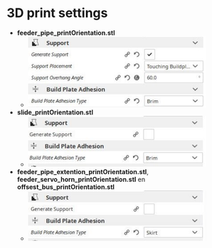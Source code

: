 # 3D print settings

- **feeder_pipe_printOrientation.stl**
    - <img width="400" src="./CuraScreenshot/feeder_pipe_printOrientation_settings.JPG">
- **slide_printOrientation.stl**
    - <img width="400" src="./CuraScreenshot/slide_printOrientation_settings.JPG">
- **feeder_pipe_extention_printOrientation.stl**, **feeder_servo_horn_printOrientation.stl** en **offsest_bus_printOrientation.stl**
    - <img width="400" src="./CuraScreenshot/rest_printOrientation_settings.JPG">